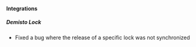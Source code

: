 
#### Integrations
##### Demisto Lock
- Fixed a bug where the release of a specific lock was not synchronized
